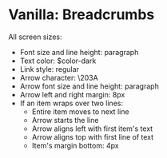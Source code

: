# Vanilla: Breadcrumbs

All screen sizes:
- Font size and line height: paragraph
- Text color: $color-dark
- Link style: regular
- Arrow character: \203A
- Arrow font size and line height: paragraph
- Arrow left and right margin: 8px
- If an item wraps over two lines:
	- Entire item moves to next line
	- Arrow starts the line
	- Arrow aligns left with first item's text
	- Arrow aligns top with first line of text
	- Item's margin bottom: 4px